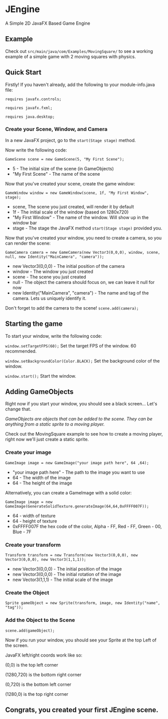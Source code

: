 # JEngine
A Simple 2D JavaFX Based Game Engine

## Example
Check out `src/main/java/com/Examples/MovingSquare/` to see a working example of a simple game with 2 moving squares with physics.

## Quick Start

Firstly! If you haven't already, add the following to your module-info.java file:

`requires javafx.controls;`

`requires javafx.fxml;`

`requires java.desktop;`

### Create your Scene, Window, and Camera
In a new JavaFX project, go to the `start(Stage stage)` method.

Now write the following code:

`GameScene scene = new GameScene(5, "My First Scene");` 
* 5 - The initial size of the scene (in GameObjects)
* "My First Scene" - The name of the scene

Now that you've created your scene, create the game window:

`GameWindow window = new GameWindow(scene, 1f, "My First Window", stage);`
* scene, The scene you just created, will render it by default
* 1f - The initial scale of the window (based on 1280x720)
* "My First Window" - The name of the window. Will show up in the window bar
* stage - The stage the JavaFX method `start(Stage stage)` provided you.

Now that you've created your window, you need to create a camera, so you can render the scene:

`GameCamera camera = new GameCamera(new Vector3(0,0,0), window, scene, null, new Identity("MainCamera", "camera"));`
* new Vector3(0,0,0) - The initial position of the camera
* window - The window you just created
* scene - The scene you just created
* null - The object the camera should focus on, we can leave it null for now
* new Identity("MainCamera", "camera") - The name and tag of the camera. Lets us uniquely identify it.

Don't forget to add the camera to the scene!
`scene.add(camera);`

## Starting the game
To start your window, write the following code:

`window.setTargetFPS(60);` Set the target FPS of the window. 60 recommended.

`window.setBackgroundColor(Color.BLACK);` Set the background color of the window.

`window.start();` Start the window.

## Adding GameObjects
Right now if you start your window, you should see a black screen... Let's change that.

*GameObjects are objects that can be added to the scene. They can be anything from a static sprite to a moving player.*

Check out the MovingSquare example to see how to create a moving player, right now we'll just create a static sprite.

### Create your image

`GameImage image = new GameImage("your image path here", 64 ,64);`
* "your image path here" - The path to the image you want to use
* 64 - The width of the image
* 64 - The height of the image

Alternatively, you can create a GameImage with a solid color:

`GameImage image = new GameImage(GenerateSolidTexture.generateImage(64,64,0xFFFF007F));`
* 64 - width of texture
* 64 - height of texture
* 0xFFFF007F the hex code of the color, Alpha - FF, Red - FF, Green - 00, Blue - 7F

### Create your transform
`Transform transform = new Transform(new Vector3(0,0,0), new Vector3(0,0,0), new Vector3(1,1,1));`
* new Vector3(0,0,0) - The initial position of the image
* new Vector3(0,0,0) - The initial rotation of the image
* new Vector3(1,1,1) - The initial scale of the image

### Create the Object
`Sprite gameObject = new Sprite(transform, image, new Identity("name", "tag"));`

### Add the Object to the Scene
`scene.add(gameObject);`

Now if you run your window, you should see your Sprite at the top Left of the screen.

JavaFX left/right coords work like so:

(0,0) is the top left corner

(1280,720) is the bottom right corner

(0,720) is the bottom left corner

(1280,0) is the top right corner

## Congrats, you created your first JEngine scene.
